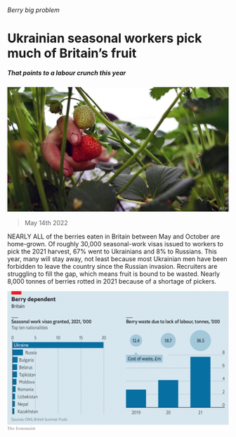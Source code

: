 ###### Berry big problem

# Ukrainian seasonal workers pick much of Britain’s fruit 

##### That points to a labour crunch this year 

![image](images/20220514_brp503.jpg) 

> May 14th 2022 

NEARLY ALL of the berries eaten in Britain between May and October are home-grown. Of roughly 30,000 seasonal-work visas issued to workers to pick the 2021 harvest, 67% went to Ukrainians and 8% to Russians. This year, many will stay away, not least because most Ukrainian men have been forbidden to leave the country since the Russian invasion. Recruiters are struggling to fill the gap, which means fruit is bound to be wasted. Nearly 8,000 tonnes of berries rotted in 2021 because of a shortage of pickers.

![image](images/20220514_brc235.png) 


